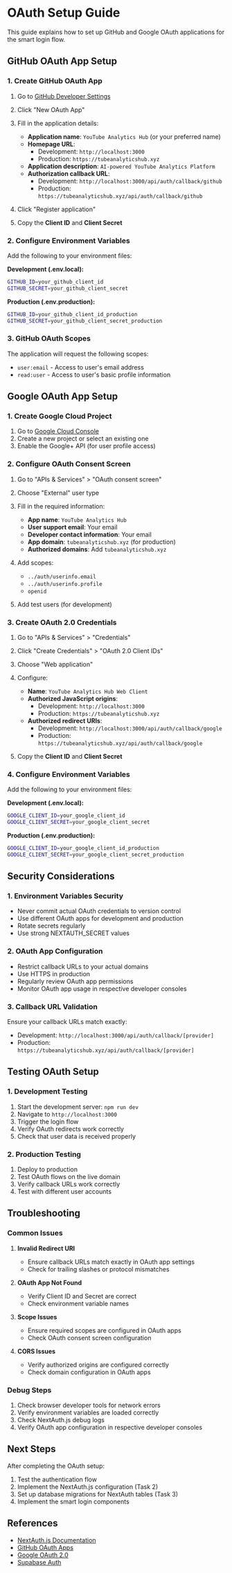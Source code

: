 # OAuth Setup Guide

This guide explains how to set up GitHub and Google OAuth applications for the smart login flow.

## GitHub OAuth App Setup

### 1. Create GitHub OAuth App

1. Go to [GitHub Developer Settings](https://github.com/settings/developers)
2. Click "New OAuth App"
3. Fill in the application details:
   - **Application name**: `YouTube Analytics Hub` (or your preferred name)
   - **Homepage URL**: 
     - Development: `http://localhost:3000`
     - Production: `https://tubeanalyticshub.xyz`
   - **Application description**: `AI-powered YouTube Analytics Platform`
   - **Authorization callback URL**:
     - Development: `http://localhost:3000/api/auth/callback/github`
     - Production: `https://tubeanalyticshub.xyz/api/auth/callback/github`

4. Click "Register application"
5. Copy the **Client ID** and **Client Secret**

### 2. Configure Environment Variables

Add the following to your environment files:

**Development (.env.local):**
```bash
GITHUB_ID=your_github_client_id
GITHUB_SECRET=your_github_client_secret
```

**Production (.env.production):**
```bash
GITHUB_ID=your_github_client_id_production
GITHUB_SECRET=your_github_client_secret_production
```

### 3. GitHub OAuth Scopes

The application will request the following scopes:
- `user:email` - Access to user's email address
- `read:user` - Access to user's basic profile information

## Google OAuth App Setup

### 1. Create Google Cloud Project

1. Go to [Google Cloud Console](https://console.cloud.google.com/)
2. Create a new project or select an existing one
3. Enable the Google+ API (for user profile access)

### 2. Configure OAuth Consent Screen

1. Go to "APIs & Services" > "OAuth consent screen"
2. Choose "External" user type
3. Fill in the required information:
   - **App name**: `YouTube Analytics Hub`
   - **User support email**: Your email
   - **Developer contact information**: Your email
   - **App domain**: `tubeanalyticshub.xyz` (for production)
   - **Authorized domains**: Add `tubeanalyticshub.xyz`

4. Add scopes:
   - `../auth/userinfo.email`
   - `../auth/userinfo.profile`
   - `openid`

5. Add test users (for development)

### 3. Create OAuth 2.0 Credentials

1. Go to "APIs & Services" > "Credentials"
2. Click "Create Credentials" > "OAuth 2.0 Client IDs"
3. Choose "Web application"
4. Configure:
   - **Name**: `YouTube Analytics Hub Web Client`
   - **Authorized JavaScript origins**:
     - Development: `http://localhost:3000`
     - Production: `https://tubeanalyticshub.xyz`
   - **Authorized redirect URIs**:
     - Development: `http://localhost:3000/api/auth/callback/google`
     - Production: `https://tubeanalyticshub.xyz/api/auth/callback/google`

5. Copy the **Client ID** and **Client Secret**

### 4. Configure Environment Variables

Add the following to your environment files:

**Development (.env.local):**
```bash
GOOGLE_CLIENT_ID=your_google_client_id
GOOGLE_CLIENT_SECRET=your_google_client_secret
```

**Production (.env.production):**
```bash
GOOGLE_CLIENT_ID=your_google_client_id_production
GOOGLE_CLIENT_SECRET=your_google_client_secret_production
```

## Security Considerations

### 1. Environment Variables Security

- Never commit actual OAuth credentials to version control
- Use different OAuth apps for development and production
- Rotate secrets regularly
- Use strong NEXTAUTH_SECRET values

### 2. OAuth App Configuration

- Restrict callback URLs to your actual domains
- Use HTTPS in production
- Regularly review OAuth app permissions
- Monitor OAuth app usage in respective developer consoles

### 3. Callback URL Validation

Ensure your callback URLs match exactly:
- Development: `http://localhost:3000/api/auth/callback/[provider]`
- Production: `https://tubeanalyticshub.xyz/api/auth/callback/[provider]`

## Testing OAuth Setup

### 1. Development Testing

1. Start the development server: `npm run dev`
2. Navigate to `http://localhost:3000`
3. Trigger the login flow
4. Verify OAuth redirects work correctly
5. Check that user data is received properly

### 2. Production Testing

1. Deploy to production
2. Test OAuth flows on the live domain
3. Verify callback URLs work correctly
4. Test with different user accounts

## Troubleshooting

### Common Issues

1. **Invalid Redirect URI**
   - Ensure callback URLs match exactly in OAuth app settings
   - Check for trailing slashes or protocol mismatches

2. **OAuth App Not Found**
   - Verify Client ID and Secret are correct
   - Check environment variable names

3. **Scope Issues**
   - Ensure required scopes are configured in OAuth apps
   - Check OAuth consent screen configuration

4. **CORS Issues**
   - Verify authorized origins are configured correctly
   - Check domain configuration in OAuth apps

### Debug Steps

1. Check browser developer tools for network errors
2. Verify environment variables are loaded correctly
3. Check NextAuth.js debug logs
4. Verify OAuth app configuration in respective developer consoles

## Next Steps

After completing the OAuth setup:

1. Test the authentication flow
2. Implement the NextAuth.js configuration (Task 2)
3. Set up database migrations for NextAuth tables (Task 3)
4. Implement the smart login components

## References

- [NextAuth.js Documentation](https://next-auth.js.org/)
- [GitHub OAuth Apps](https://docs.github.com/en/developers/apps/building-oauth-apps)
- [Google OAuth 2.0](https://developers.google.com/identity/protocols/oauth2)
- [Supabase Auth](https://supabase.com/docs/guides/auth)